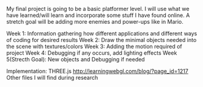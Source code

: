 My final project is going to be a basic platformer level.
I will use what we have learned/will learn and incorporate some stuff I have found online.
A stretch goal will be adding more enemies and power-ups like in Mario.

Week 1: Information gathering how different applications and different ways of coding for desired results
Week 2: Draw the minimal objects needed into the scene with textures/colors
Week 3: Adding the motion required of project
Week 4: Debugging if any occurs, add lighting effects
Week 5(Strecth Goal): New objects and Debugging if needed

Implementation:
  THREE.js
  http://learningwebgl.com/blog/?page_id=1217
  Other files I will find during research
